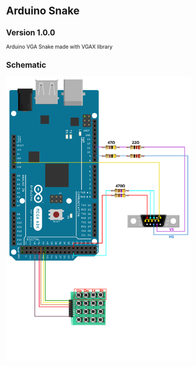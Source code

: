 # Arduino Snake
 ## Version 1.0.0
 Arduino VGA Snake made with VGAX library

 ## Schematic
 ![VGA Schematic](./docs/schematic.png)
